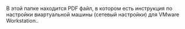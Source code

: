 В этой папке находится PDF файл, в котором есть инструкция по настройки виартуальной машины (сетевый настройки) для VMware Workstation..
